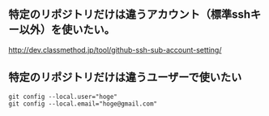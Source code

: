 
## 特定のリポジトリだけは違うアカウント（標準sshキー以外）を使いたい。

http://dev.classmethod.jp/tool/github-ssh-sub-account-setting/

## 特定のリポジトリだけは違うユーザーで使いたい

```
git config --local.user="hoge"
git config --local.email="hoge@gmail.com"
```
